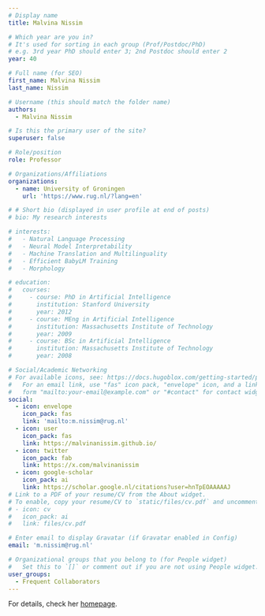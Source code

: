 ```yaml
---
# Display name
title: Malvina Nissim

# Which year are you in?
# It's used for sorting in each group (Prof/Postdoc/PhD)
# e.g. 3rd year PhD should enter 3; 2nd Postdoc should enter 2
year: 40

# Full name (for SEO)
first_name: Malvina Nissim
last_name: Nissim

# Username (this should match the folder name)
authors:
  - Malvina Nissim

# Is this the primary user of the site?
superuser: false

# Role/position
role: Professor

# Organizations/Affiliations
organizations:
  - name: University of Groningen
    url: 'https://www.rug.nl/?lang=en'

# # Short bio (displayed in user profile at end of posts)
# bio: My research interests 

# interests:
#   - Natural Language Processing
#   - Neural Model Interpretability
#   - Machine Translation and Multilinguality
#   - Efficient BabyLM Training
#   - Morphology

# education:
#   courses:
#     - course: PhD in Artificial Intelligence
#       institution: Stanford University
#       year: 2012
#     - course: MEng in Artificial Intelligence
#       institution: Massachusetts Institute of Technology
#       year: 2009
#     - course: BSc in Artificial Intelligence
#       institution: Massachusetts Institute of Technology
#       year: 2008

# Social/Academic Networking
# For available icons, see: https://docs.hugoblox.com/getting-started/page-builder/#icons
#   For an email link, use "fas" icon pack, "envelope" icon, and a link in the
#   form "mailto:your-email@example.com" or "#contact" for contact widget.
social:
  - icon: envelope
    icon_pack: fas
    link: 'mailto:m.nissim@rug.nl'
  - icon: user
    icon_pack: fas
    link: https://malvinanissim.github.io/
  - icon: twitter
    icon_pack: fab
    link: https://x.com/malvinanissim
  - icon: google-scholar
    icon_pack: ai
    link: https://scholar.google.nl/citations?user=hnTpEOAAAAAJ
# Link to a PDF of your resume/CV from the About widget.
# To enable, copy your resume/CV to `static/files/cv.pdf` and uncomment the lines below.
# - icon: cv
#   icon_pack: ai
#   link: files/cv.pdf

# Enter email to display Gravatar (if Gravatar enabled in Config)
email: 'm.nissim@rug.nl'

# Organizational groups that you belong to (for People widget)
#   Set this to `[]` or comment out if you are not using People widget.
user_groups:
  - Frequent Collaborators
---
```


<!-- Malvina works in Natural Language Processing and its application to societally relevant problems. She is the coordinator of the [Sectorplan](https://www.rug.nl/research/research-let/sectorplan-website/)’s theme [Humane AI](https://www.rug.nl/research/research-let/sectorplan-website/humaneai/) at the University of Groningen, a member of the [ACL Ethics Committee](https://www.aclweb.org/portal/content/acl-establishes-its-ethics-committee), a member of the Scientific Advisory Board of the [Jantina Tammes School for Digital Society, Technology, and AI](https://www.rug.nl/jantina-tammes-school/?lang=en) at the University of Groningen, and a member of the board of [AILC](https://www.ai-lc.it/en/), the Italian Association for Computational Linguistics. -->



For details, check her [homepage](https://malvinanissim.github.io/).
